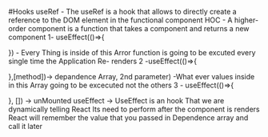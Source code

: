 #Hooks
  useRef - The useRef is a hook that allows to directly create a reference to the DOM element in the functional component
  HOC - A higher-order component is a function that takes a component and returns a new component
  1- useEffect(()=>{

  }) - Every Thing is inside of this Arror function is going to be excuted every single time the Application Re- renders 
  2 -useEffect(()=>{

  },[method])-> depandence Array, 2nd parameter) -What ever values inside in this Array going to be excecuted not the others
  3 - useEffect(()=>{

  }, []) -> unMounted
  useEffect -> UseEffect is an hook That we are dynamically telling React Its need to perform after the component is renders React will remember the value that you passed in Dependence array and call it later 